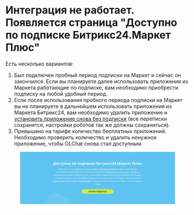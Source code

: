 # Интеграция не работает. Появляется страница "Доступно по подписке Битрикс24.Маркет Плюс"

Есть несколько вариантов:

1. Был подключен пробный период подписки на Маркет и сейчас он закончился. Если вы планируете далее использовать приложения из Маркета работающие по подписке, вам необходимо приобрести подписку на любой удобный период.
2. Если после использования пробного периода подписки на Маркет вы не планируете в дальнейшем использовать приложения из Маркета Битрикс24, вам необходимо удалить приложение и [установить приложение снова без подписки](https://docs.olchat.io/ustanovka-i-nastroika/ustanovka-prilozheniya#esli-na-portale-net-podpiski-na-bitriks24.market-plyus) (все переписки сохранятся, настройки роботов так же должны сохраниться).
3. Превышено на тарифе количество бесплатных приложений. \
   Необходимо проверить количество и удалить ненужное приложение, чтобы OLChat снова стал доступным.

<figure><img src="../../.gitbook/assets/image (1023).png" alt=""><figcaption></figcaption></figure>
